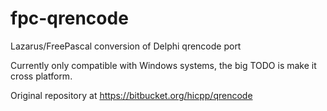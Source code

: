 # fpc-qrencode
Lazarus/FreePascal conversion of Delphi qrencode port

Currently only compatible with Windows systems, the big TODO is make it cross platform.

Original repository at https://bitbucket.org/hicpp/qrencode

